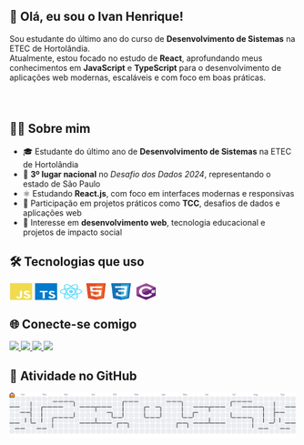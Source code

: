 <h2>👋 Olá, eu sou o Ivan Henrique!</h2>

Sou estudante do último ano do curso de **Desenvolvimento de Sistemas** na ETEC de Hortolândia.  
Atualmente, estou focado no estudo de **React**, aprofundando meus conhecimentos em **JavaScript** e **TypeScript** para o desenvolvimento de aplicações web modernas, escaláveis e com foco em boas práticas.
<br>
###
<br>
<h2>🧑‍💻 Sobre mim</h2>

- 🎓 Estudante do último ano de **Desenvolvimento de Sistemas** na ETEC de Hortolândia  
- 🥉 **3º lugar nacional** no *Desafio dos Dados 2024*, representando o estado de São Paulo  
- ⚛️ Estudando **React.js**, com foco em interfaces modernas e responsivas  
- 🚀 Participação em projetos práticos como **TCC**, desafios de dados e aplicações web  
- 💼 Interesse em **desenvolvimento web**, tecnologia educacional e projetos de impacto social  

###

<h2>🛠️ Tecnologias que uso</h2>

<div style="display: inline_block">
  <img align="center" alt="JS" height="30" width="40" src="https://raw.githubusercontent.com/devicons/devicon/master/icons/javascript/javascript-plain.svg">
  <img align="center" alt="TS" height="30" width="40" src="https://raw.githubusercontent.com/devicons/devicon/master/icons/typescript/typescript-plain.svg">
  <img align="center" alt="React" height="30" width="40" src="https://raw.githubusercontent.com/devicons/devicon/master/icons/react/react-original.svg">
  <img align="center" alt="HTML" height="30" width="40" src="https://raw.githubusercontent.com/devicons/devicon/master/icons/html5/html5-original.svg">
  <img align="center" alt="CSS" height="30" width="40" src="https://raw.githubusercontent.com/devicons/devicon/master/icons/css3/css3-original.svg">
  <img align="center" alt="Csharp" height="30" width="40" src="https://raw.githubusercontent.com/devicons/devicon/master/icons/csharp/csharp-original.svg">
</div>

###

<h2>🌐 Conecte-se comigo</h2>

<div>
  <a href="https://www.linkedin.com/in/ivan-ferreira-400126299/" target="_blank">
    <img src="https://img.shields.io/badge/-LinkedIn-%230077B5?style=for-the-badge&logo=linkedin&logoColor=white">
  </a>
  <a href="https://steamcommunity.com/profiles/76561199058408851/" target="_blank">
    <img src="https://img.shields.io/badge/Steam-000000?style=for-the-badge&logo=steam&logoColor=white">
  </a>
  <a href="https://www.instagram.com/ivanhrq/" target="_blank">
    <img src="https://img.shields.io/badge/-Instagram-%23E4405F?style=for-the-badge&logo=instagram&logoColor=white">
  </a>
  <a href="mailto:ivanhrque@outlook.com" target="_blank">
    <img src="https://img.shields.io/badge/Outlook-0078D4?style=for-the-badge&logo=microsoft-outlook&logoColor=white">
  </a>
</div>

###

<h2>🐍 Atividade no GitHub</h2>

<picture>
  <source media="(prefers-color-scheme: dark)" srcset="https://raw.githubusercontent.com/Iwanhrq/Iwanhrq/output/pacman-contribution-graph-dark.svg">
  <source media="(prefers-color-scheme: light)" srcset="https://raw.githubusercontent.com/Iwanhrq/Iwanhrq/output/pacman-contribution-graph.svg">
  <img alt="pacman contribution graph" src="https://raw.githubusercontent.com/Iwanhrq/Iwanhrq/output/pacman-contribution-graph.svg">
</picture>
